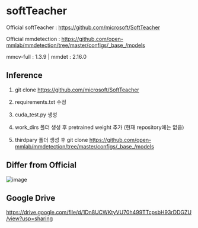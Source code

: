 # softTeacher

Official softTeacher : https://github.com/microsoft/SoftTeacher

Official mmdetection : https://github.com/open-mmlab/mmdetection/tree/master/configs/_base_/models

mmcv-full : 1.3.9 | mmdet : 2.16.0

## Inference
  
1. git clone https://github.com/microsoft/SoftTeacher
  
2. requirements.txt 수정
  
3. cuda_test.py 생성
  
4. work_dirs 폴더 생성 후 pretrained weight 추가 (현재 repository에는 없음)
  
5. thirdpary 폴더 생성 후 git clone https://github.com/open-mmlab/mmdetection/tree/master/configs/_base_/models
  
## Differ from Official
  
![image](https://user-images.githubusercontent.com/73974211/163532714-84fbe6f6-a35b-4291-b655-1eb94ec4d16b.png)

## Google Drive

https://drive.google.com/file/d/1Dn8UCWKtyVU70h499TTcpsbH93rDDGZU/view?usp=sharing

